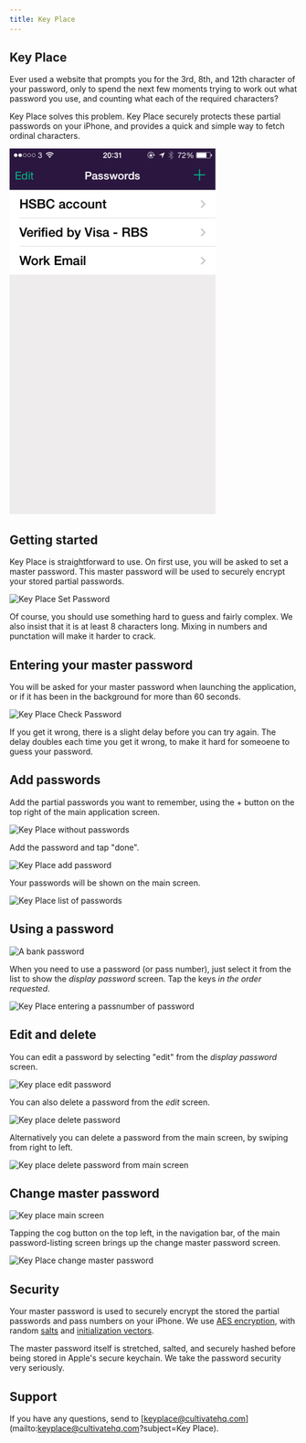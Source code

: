 ```yaml
---
title: Key Place
---
```

<section id="keyplace">
<div class="wrapper">

# Key Place


Ever used a website that prompts you for the 3rd, 8th, and 12th character of your password, only to spend the next few moments trying to work out what password you use, and counting what each of the required characters?

Key Place solves this problem. Key Place securely protects these partial passwords on your iPhone, and provides a quick and simple way to fetch ordinal characters.

![Key Place](/images/password-scratch-screen-1.png)

## Getting started

Key Place is straightforward to use. On first use, you will be asked to set a master password. This master password will be used to securely encrypt your stored partial passwords.

![Key Place Set Password](/images/kp_set_master_password.png)

Of course, you should use something hard to guess and fairly complex. We also insist that it is at least 8 characters long. Mixing in numbers and punctation will make it harder to crack.

## Entering your master password

You will be asked for your master password when launching the application, or if it has been in the background for more than 60 seconds.

![Key Place Check Password](/images/kp_check_password.png)

If you get it wrong, there is a slight delay before you can try again. The delay doubles each time you get it wrong, to make it hard for someoene to guess your password.

## Add passwords

Add the partial passwords you want to remember, using the + button on the top right of the main application screen.


![Key Place without passwords](/images/kp_empty.png)

Add the password and tap "done".

![Key Place add password](/images/kp_add_password.png)

Your passwords will be shown on the main screen.


![Key Place list of passwords](/images/kp_password_list.png)

## Using a password

![A bank password](/images/a_bank_password.png)


When you need to use a password (or pass number), just select it from the list to show the _display password_ screen. Tap the keys _in the order requested_.

![Key Place entering a passnumber of password](/images/kp_passnumber.png)

## Edit and delete

You can edit a password by selecting "edit" from the _display password_ screen.

![Key place edit password](/images/kp_edit_password.png)

You can also delete a password from the _edit_ screen.

![Key place delete password](/images/kp_delete_password.png)

Alternatively you can delete a password from the main screen, by swiping from right to left.

![Key place delete password from main screen](/images/kp_delete_password_list.png)

## Change master password

![Key place main screen](/images/kp_password_list.png)

Tapping the cog button on the top left, in the navigation bar, of the main password-listing screen brings up the change master password screen.

![Key Place change master password](/images/kp_change_master_password.png)

## Security

Your master password is used to securely encrypt the stored the partial passwords and pass numbers on your iPhone. We use [AES encryption](http://en.wikipedia.org/wiki/Advanced_Encryption_Standard), with random [salts](http://en.wikipedia.org/wiki/Salt_(cryptography)) and [initialization vectors](http://en.wikipedia.org/wiki/Initialization_vector).

The master password itself is stretched, salted, and securely hashed before being stored in Apple's secure keychain. We take the password security very seriously.

## Support

If you have any questions, send to [keyplace@cultivatehq.com](mailto:keyplace@cultivatehq.com?subject=Key Place).



</div></section>
